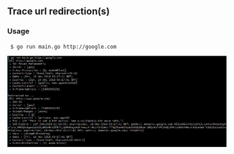 ## Trace url redirection(s)

### Usage
     $ go run main.go http://google.com

![Example](https://github.com/1Franck/RedirectChecker/blob/master/example.png?raw=true)